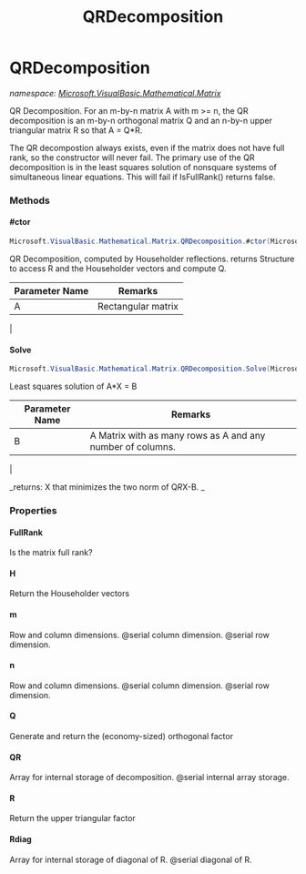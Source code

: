 ﻿---
title: QRDecomposition
---

# QRDecomposition
_namespace: [Microsoft.VisualBasic.Mathematical.Matrix](N-Microsoft.VisualBasic.Mathematical.Matrix.html)_

QR Decomposition.
 For an m-by-n matrix A with m >= n, the QR decomposition is an m-by-n
 orthogonal matrix Q and an n-by-n upper triangular matrix R so that
 A = Q*R.
 
 The QR decompostion always exists, even if the matrix does not have
 full rank, so the constructor will never fail. The primary use of the
 QR decomposition is in the least squares solution of nonsquare systems
 of simultaneous linear equations. This will fail if IsFullRank()
 returns false.



### Methods

#### #ctor
```csharp
Microsoft.VisualBasic.Mathematical.Matrix.QRDecomposition.#ctor(Microsoft.VisualBasic.Mathematical.Matrix.GeneralMatrix)
```
QR Decomposition, computed by Householder reflections. returns Structure to access R and the Householder vectors and compute Q.

|Parameter Name|Remarks|
|--------------|-------|
|A|   Rectangular matrix
 |


#### Solve
```csharp
Microsoft.VisualBasic.Mathematical.Matrix.QRDecomposition.Solve(Microsoft.VisualBasic.Mathematical.Matrix.GeneralMatrix)
```
Least squares solution of A*X = B

|Parameter Name|Remarks|
|--------------|-------|
|B|   A Matrix with as many rows as A and any number of columns.
 |

_returns:      X that minimizes the two norm of Q*R*X-B.
 _


### Properties

#### FullRank
Is the matrix full rank?
#### H
Return the Householder vectors
#### m
Row and column dimensions.
 @serial column dimension.
 @serial row dimension.
#### n
Row and column dimensions.
 @serial column dimension.
 @serial row dimension.
#### Q
Generate and return the (economy-sized) orthogonal factor
#### QR
Array for internal storage of decomposition.
 @serial internal array storage.
#### R
Return the upper triangular factor
#### Rdiag
Array for internal storage of diagonal of R.
 @serial diagonal of R.
